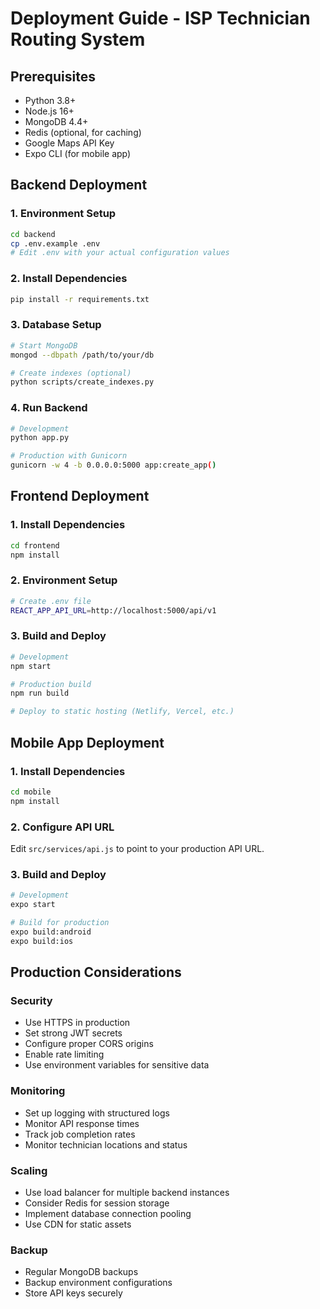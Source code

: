 # Deployment Guide - ISP Technician Routing System

## Prerequisites

- Python 3.8+
- Node.js 16+
- MongoDB 4.4+
- Redis (optional, for caching)
- Google Maps API Key
- Expo CLI (for mobile app)

## Backend Deployment

### 1. Environment Setup

```bash
cd backend
cp .env.example .env
# Edit .env with your actual configuration values
```

### 2. Install Dependencies

```bash
pip install -r requirements.txt
```

### 3. Database Setup

```bash
# Start MongoDB
mongod --dbpath /path/to/your/db

# Create indexes (optional)
python scripts/create_indexes.py
```

### 4. Run Backend

```bash
# Development
python app.py

# Production with Gunicorn
gunicorn -w 4 -b 0.0.0.0:5000 app:create_app()
```

## Frontend Deployment

### 1. Install Dependencies

```bash
cd frontend
npm install
```

### 2. Environment Setup

```bash
# Create .env file
REACT_APP_API_URL=http://localhost:5000/api/v1
```

### 3. Build and Deploy

```bash
# Development
npm start

# Production build
npm run build

# Deploy to static hosting (Netlify, Vercel, etc.)
```

## Mobile App Deployment

### 1. Install Dependencies

```bash
cd mobile
npm install
```

### 2. Configure API URL

Edit `src/services/api.js` to point to your production API URL.

### 3. Build and Deploy

```bash
# Development
expo start

# Build for production
expo build:android
expo build:ios
```

## Production Considerations

### Security
- Use HTTPS in production
- Set strong JWT secrets
- Configure proper CORS origins
- Enable rate limiting
- Use environment variables for sensitive data

### Monitoring
- Set up logging with structured logs
- Monitor API response times
- Track job completion rates
- Monitor technician locations and status

### Scaling
- Use load balancer for multiple backend instances
- Consider Redis for session storage
- Implement database connection pooling
- Use CDN for static assets

### Backup
- Regular MongoDB backups
- Backup environment configurations
- Store API keys securely
